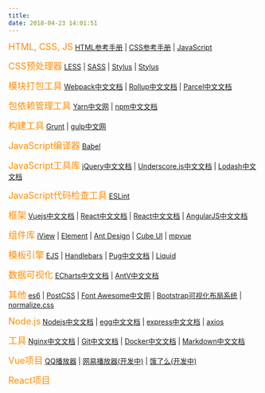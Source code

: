 ```yaml
---
title: 
date: 2018-04-23 14:01:51
---
```


<font color=Darkorange size=4>HTML, CSS, JS</font>
[HTML参考手册](http://www.w3school.com.cn/tags/index.asp) | [CSS参考手册](http://www.w3school.com.cn/cssref/index.asp) | [JavaScript](http://www.w3school.com.cn/js/js_intro.asp)

<font color=Darkorange size=4>CSS预处理器</font>
[LESS](http://www.bootcss.com/p/lesscss/#synopsis) | [SASS](https://www.sasscss.com/) | [Stylus](https://stylus.bootcss.com/) | [Stylus](http://www.zhangxinxu.com/jq/stylus/)

<font color=Darkorange size=4>模块打包工具</font>
[Webpack中文文档](https://doc.webpack-china.org/concepts/) | [Rollup中文文档](http://www.rollupjs.com/) | [Parcel中文文档](https://www.parceljs.cn/)

<font color=Darkorange size=4>包依赖管理工具</font>
[Yarn中文网](https://yarn.bootcss.com/) | [npm中文文档](https://www.npmjs.com.cn/)

<font color=Darkorange size=4>构建工具</font>
[Grunt](https://gruntjs.com/) | [gulp中文网](https://www.gulpjs.com.cn/)

<font color=Darkorange size=4>JavaScript编译器</font>
[Babel](https://babel.bootcss.com/)

<font color=Darkorange size=4>JavaScript工具库</font>
[jQuery中文文档](https://www.jquery123.com/) | [Underscore.js中文文档](http://www.bootcss.com/p/underscore/) | [Lodash中文文档](https://www.lodashjs.com/)

<font color=Darkorange size=4>JavaScript代码检查工具</font>
[ESLint](https://eslint.bootcss.com/)

<font color=Darkorange size=4>框架</font>
[Vuejs中文文档](https://cn.vuejs.org/v2/api/) | [React中文文档](https://www.reactjscn.com/) | [React中文文档](https://www.reactjscn.com/) | [AngularJS中文文档](http://www.angularjs.net.cn/)

<font color=Darkorange size=4>组件库</font>
[iView](https://www.iviewui.com/) | [Element](http://element-cn.eleme.io/#/zh-CN) | [Ant Design](https://ant.design/index-cn) | [Cube UI](https://didi.github.io/cube-ui/#/zh-CN) | [mpvue](http://mpvue.com/)

<font color=Darkorange size=4>模板引擎</font>
[EJS](https://ejs.bootcss.com/) | [Handlebars](https://handlebars.bootcss.com/) | [Pug中文文档](https://pug.bootcss.com) | [Liquid](https://liquid.bootcss.com/)

<font color=Darkorange size=4>数据可视化</font>
[ECharts中文文档](http://echarts.baidu.com/index.html) | [AntV中文文档](https://antv.alipay.com/zh-cn/index.html)

<font color=Darkorange size=4>其他</font>
[es6](https://www.upcwangying.com/es6/) | [PostCSS](https://www.postcss.com.cn/) | [Font Awesome中文网](http://www.fontawesome.com.cn/faicons/) | [Bootstrap可视化布局系统](http://www.bootcss.com/p/layoutit/) | [normalize.css](https://github.com/necolas/normalize.css/)

<font color=Darkorange size=4>Node.js</font>
[Nodejs中文文档](http://nodejs.cn/api/) | [egg中文文档](https://eggjs.org/zh-cn/index.html) | [express中文文档](http://expressjs.com/zh-cn/) | [axios](https://github.com/axios/axios)

<font color=Darkorange size=4>工具</font>
[Nginx中文文档](http://www.nginx.cn/doc/) | [Git中文文档](https://git-scm.com/book/zh/v2) | [Docker中文文档](https://docs.docker-cn.com/) | [Markdown中文文档](http://www.markdown.cn/)

<font color=Darkorange size=4>Vue项目</font>
[QQ播放器](https://www.upcwangying.com/music/) | [网易播放器(开发中)](https://www.upcwangying.com/netease/) | [饿了么(开发中)](https://www.upcwangying.com/eleme/)

<font color=Darkorange size=4>React项目</font>